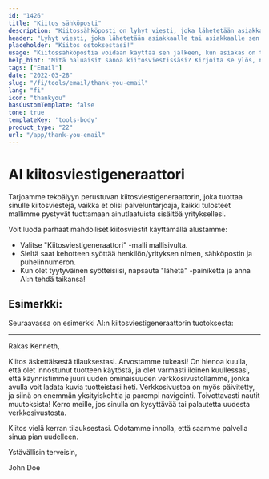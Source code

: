 ```yaml
---
id: "1426"
title: "Kiitos sähköposti"
description: "Kiitossähköposti on lyhyt viesti, joka lähetetään asiakkaalle tai asiakkaalle sen jälkeen, kun hän on tehnyt ostoksen, allekirjoittanut sopimuksen tai suorittanut jonkin muun toimen. Kiitossähköpostin tarkoituksena on osoittaa arvostusta liiketoimintaa kohtaan ja rakentaa hyvää tahtoa ja suhdetta."
header: "Lyhyt viesti, joka lähetetään asiakkaalle tai asiakkaalle sen jälkeen, kun hän on suorittanut toiminnon."
placeholder: "Kiitos ostoksestasi!"
usage: "Kiitossähköpostia voidaan käyttää sen jälkeen, kun asiakas on tehnyt ostoksen, allekirjoittanut sopimuksen tai suorittanut jonkin muun toimenpiteen."
help_hint: "Mitä haluaisit sanoa kiitosviestissäsi? Kirjoita se ylös, niin autamme sinua luomaan tyylikkään sähköpostiviestin."
tags: ["Email"]
date: "2022-03-28"
slug: "/fi/tools/email/thank-you-email"
lang: "fi"
icon: "thankyou"
hasCustomTemplate: false
tone: true
templateKey: 'tools-body'
product_type: "22"
url: "/app/thank-you-email"
---
```



# AI kiitosviestigeneraattori

Tarjoamme tekoälyyn perustuvan kiitosviestigeneraattorin, joka tuottaa sinulle kiitosviestejä, vaikka et olisi palveluntarjoaja, kaikki tulosteet mallimme pystyvät tuottamaan ainutlaatuista sisältöä yrityksellesi.

Voit luoda parhaat mahdolliset kiitosviestit käyttämällä alustamme:

- Valitse "Kiitosviestigeneraattori" -malli mallisivulta.
- Sieltä saat kehotteen syöttää henkilön/yrityksen nimen, sähköpostin ja puhelinnumeron.
- Kun olet tyytyväinen syötteisiisi, napsauta "lähetä" -painiketta ja anna AI:n tehdä taikansa!

## Esimerkki:

Seuraavassa on esimerkki AI:n kiitosviestigeneraattorin tuotoksesta:

---

Rakas Kenneth,

Kiitos äskettäisestä tilauksestasi. Arvostamme tukeasi! On hienoa kuulla, että olet innostunut tuotteen käytöstä, ja olet varmasti iloinen kuullessasi, että käynnistimme juuri uuden ominaisuuden verkkosivustollamme, jonka avulla voit ladata kuvia tuotteistasi heti. Verkkosivustoa on myös päivitetty, ja siinä on enemmän yksityiskohtia ja parempi navigointi. Toivottavasti nautit muutoksista! Kerro meille, jos sinulla on kysyttävää tai palautetta uudesta verkkosivustosta.

Kiitos vielä kerran tilauksestasi. Odotamme innolla, että saamme palvella sinua pian uudelleen.

Ystävällisin terveisin,

John Doe
